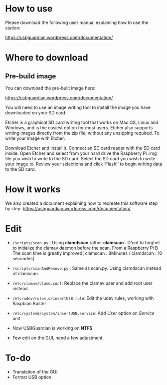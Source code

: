 
# How to use
Please download the following user manual explaining how to use the station:

https://usbguardian.wordpress.com/documentation/

# Where to download
## Pre-build image
You can download the pre-built image here:

https://usbguardian.wordpress.com/documentation/

You will need to use an image writing tool to install the image you have downloaded on your SD card.

Etcher is a graphical SD card writing tool that works on Mac OS, Linux and Windows, and is the easiest option for most users. Etcher also supports writing images directly from the zip file, without any unzipping required. To write your image with Etcher:

Download Etcher and install it.
Connect an SD card reader with the SD card inside.
Open Etcher and select from your hard drive the Raspberry Pi .img file you wish to write to the SD card.
Select the SD card you wish to write your image to.
Review your selections and click ‘Flash!’ to begin writing data to the SD card.

# How it works
We also created a document explaining how to recreate this software step by step:
https://usbguardian.wordpress.com/documentation/

# Edit 

- `/scripts/scan.py` : Using **clamdscan** rather **clamscan** . D'ont to forghet to initialize the clamav daemon before the scan. From a Raspberry Pi B The scan time is greatly improved( clamscan : 8Minutes / clamdscan : 10 secondes)

- `/scripts/scanAndRemove.py` : Same as scan.py. Using clamdscan instead of clamscan.

- `/etc/clamav/clamd.conf`: Replace the clamav user and add root user instead.

- `/etc/udev/rules.d/insertUSB.rule`: Edit the udev rules, working with Raspbian Buster

- `/etc/systemd/system/insertUSB.service`: Add *User* option on *Service* unit

- Now USBGuardian is working on **NTFS**

- Few edit on the GUI, need a few adjustment.

# To-do

- Translation of the GUI
- Format USB option

